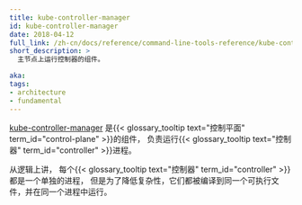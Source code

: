```yaml
---
title: kube-controller-manager
id: kube-controller-manager
date: 2018-04-12
full_link: /zh-cn/docs/reference/command-line-tools-reference/kube-controller-manager/
short_description: >
  主节点上运行控制器的组件。

aka: 
tags:
- architecture
- fundamental
---
```


[kube-controller-manager](/zh-cn/docs/reference/command-line-tools-reference/kube-controller-manager/)
是{{< glossary_tooltip text="控制平面" term_id="control-plane" >}}的组件，
负责运行{{< glossary_tooltip text="控制器" term_id="controller" >}}进程。


从逻辑上讲，
每个{{< glossary_tooltip text="控制器" term_id="controller" >}}都是一个单独的进程，
但是为了降低复杂性，它们都被编译到同一个可执行文件，并在同一个进程中运行。

